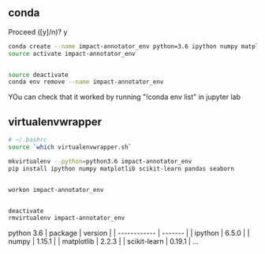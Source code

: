 ## conda

Proceed ([y]/n)? y
```bash
conda create --name impact-annotator_env python=3.6 ipython numpy matplotlib scikit-learn pandas seaborn
source activate impact-annotator_env


source deactivate
conda env remove --name impact-annotator_env
```

YOu can check that it worked by running "!conda env list" in jupyter lab

## virtualenvwrapper
```bash
# ~/.bashrc
source `which virtualenvwrapper.sh`
```

```bash
mkvirtualenv --python=python3.6 impact-annotator_env
pip install ipython numpy matplotlib scikit-learn pandas seaborn


workon impact-annotator_env


deactivate
rmvirtualenv impact-annotator_env
```

python 3.6
| package      | version |
| ------------ | ------- |
| ipython      | 6.5.0   |
| numpy        | 1.15.1  |
| matplotlib   | 2.2.3   |
| scikit-learn | 0.19.1  |
...